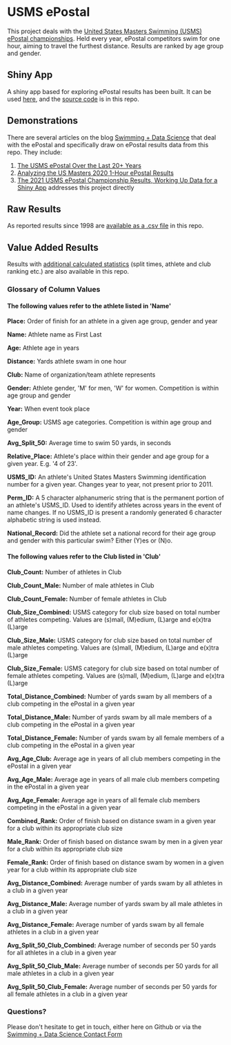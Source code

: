 # USMS ePostal

This project deals with the [United States Masters Swimming (USMS) ePostal championships](https://www.usms.org/events/national-championships/epostal-national-championships).  Held every year, ePostal competitors swim for one hour, aiming to travel the furthest distance.  Results are ranked by age group and gender.

## Shiny App

A shiny app based for exploring ePostal results has been built.  It can be used [here](https://gpilgrim.shinyapps.io/MastersPostalProject/?_ga=2.155632699.1406177177.1619535238-1657862835.1619017959), and the [source code](https://github.com/gpilgrim2670/MastersPostal/blob/master/Postal_App.R) is in this repo.

## Demonstrations

There are several articles on the blog [Swimming + Data Science](https://pilgrim.netlify.app/) that deal with the ePostal and specifically draw on ePostal results data from this repo.  They include:

1. [The USMS ePostal Over the Last 20+ Years](https://pilgrim.netlify.app/post/the-usms-epostal-over-the-last-20-years/)
2. [Analyzing the US Masters 2020 1-Hour ePostal Results](https://pilgrim.netlify.app/post/analyzing-the-us-masters-2020-epostal-results/)
3. [The 2021 USMS ePostal Championship Results, Working Up Data for a Shiny App](https://pilgrim.netlify.app/post/2021-04-21-the-2021-usms-epostal-championship-results/) addresses this project directly

## Raw Results

As reported results since 1998 are [available as a .csv file](https://github.com/gpilgrim2670/MastersPostal/blob/master/Postal_Raw.csv) in this repo.

## Value Added Results

Results with [additional calculated statistics](https://github.com/gpilgrim2670/MastersPostal/blob/master/Postal_All.csv) (split times, athlete and club ranking etc.) are also available in this repo.

### Glossary of Column Values

#### The following values refer to the athlete listed in 'Name'

**Place:** Order of finish for an athlete in a given age group, gender and year

**Name:** Athlete name as First Last

**Age:** Athlete age in years

**Distance:** Yards athlete swam in one hour

**Club:** Name of organization/team athlete represents

**Gender:** Athlete gender, 'M' for men, 'W' for women.  Competition is within age group and gender

**Year:** When event took place

**Age_Group:** USMS age categories.  Competition is within age group and gender

**Avg_Split_50:** Average time to swim 50 yards, in seconds

**Relative_Place:** Athlete's place within their gender and age group for a given year.  E.g. '4 of 23'.

**USMS_ID:** An athlete's United States Masters Swimming identification number for a given year.  Changes year to year, not present prior to 2011.

**Perm_ID:** A 5 character alphanumeric string that is the permanent portion of an athlete's USMS_ID.  Used to identify athletes across years in the event of name changes.  If no USMS_ID is present a randomly generated 6 character alphabetic string is used instead.

**National_Record:** Did the athlete set a national record for their age group and gender with this particular swim?  Either (Y)es or (N)o.

#### The following values refer to the Club listed in 'Club'

**Club_Count:** Number of athletes in Club

**Club_Count_Male:** Number of male athletes in Club

**Club_Count_Female:** Number of female athletes in Club

**Club_Size_Combined:** USMS category for club size based on total number of athletes competing.  Values are (s)mall, (M)edium, (L)arge and e(x)tra (L)arge

**Club_Size_Male:** USMS category for club size based on total number of male athletes competing. Values are (s)mall, (M)edium, (L)arge and e(x)tra (L)arge

**Club_Size_Female:** USMS category for club size based on total number of female athletes competing. Values are (s)mall, (M)edium, (L)arge and e(x)tra (L)arge

**Total_Distance_Combined:** Number of yards swam by all members of a club competing in the ePostal in a given year

**Total_Distance_Male:** Number of yards swam by all male members of a club competing in the ePostal in a given year

**Total_Distance_Female:** Number of yards swam by all female members of a club competing in the ePostal in a given year

**Avg_Age_Club:** Average age in years of all club members competing in the ePostal in a given year

**Avg_Age_Male:** Average age in years of all male club members competing in the ePostal in a given year

**Avg_Age_Female:** Average age in years of all female club members competing in the ePostal in a given year

**Combined_Rank:** Order of finish based on distance swam in a given year for a club within its appropriate club size

**Male_Rank:** Order of finish based on distance swam by men in a given year for a club within its appropriate club size

**Female_Rank:** Order of finish based on distance swam by women in a given year for a club within its appropriate club size

**Avg_Distance_Combined:** Average number of yards swam by all athletes in a club in a given year

**Avg_Distance_Male:** Average number of yards swam by all male athletes in a club in a given year

**Avg_Distance_Female:** Average number of yards swam by all female athletes in a club in a given year

**Avg_Split_50_Club_Combined:** Average number of seconds per 50 yards for all athletes in a club in a given year

**Avg_Split_50_Club_Male:** Average number of seconds per 50 yards for all male athletes in a club in a given year

**Avg_Split_50_Club_Female:** Average number of seconds per 50 yards for all female athletes in a club in a given year

### Questions?

Please don't hesitate to get in touch, either here on Github or via the [Swimming + Data Science Contact Form](https://pilgrim.netlify.app/contact/)